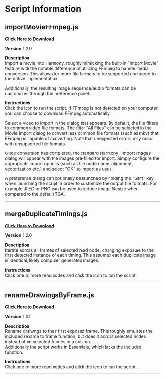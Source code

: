 # Script Information

## importMovieFFmpeg.js

<!-- <img src="script-icons/importMovieFFmpeg.png" width="35" height="35"> -->

[**Click Here to Download**](https://github.com/bob-ross27/toonboom/raw/main/dist/importMovieFFmpeg.zip)

**Version** 1.2.0

**Description**  
 Import a movie into Harmony, roughly mimicking the built-in "Import Movie" feature with the notable difference of utilizing FFmpeg to handle media conversion. This allows for more file formats to be supported compared to the native implementation.

Additionally, the resulting image sequence/audio formats can be customized through the preference panel.

**Instructions**  
 Click the icon to run the script. If FFmpeg is not detected on your computer, you can choose to download FFmpeg automatically.

Select a video to import in the dialog that appears. By default, the file filters to common video file formats. The filter "All Files" can be selected in the Movie Import dialog to convert less common file formats (such as mkv) that FFmpeg is capable of converting. Note that unexpected errors may occur with unsupported file formats.

Once conversion has completed, the standard Harmony "Import Images" dialog will appear with the images pre-filled for import. Simply configure the appropriate import options (such as the node name, alignment, vectorization etc.) and select "OK" to import as usual.

A preference dialog can optionally be launched by holding the "Shift" key when launching the script in order to customize the output file formats. For example JPEG or PNG can be used to reduce image filesize when compared to the default TGA.

---

## mergeDuplicateTimings.js

<!-- <img src="script-icons/mergeDuplicateTimings.png" width="35" height="35"> -->

[**Click Here to Download**](https://github.com/bob-ross27/toonboom/raw/main/dist/mergeDuplicateTimings.zip)

**Version** 1.2.0

**Description**  
 Iterate across all frames of selected read node, changing exposure to the first detected instance of each timing. This assumes each duplicate image is identical, likely computer generated images.

**Instructions**  
 Click one or more read nodes and click the icon to run the script.

---

## renameDrawingsByFrame.js

<!-- <img src="script-icons/renameDrawingsByFrame.png" width="35" height="35"> -->

[**Click Here to Download**](https://github.com/bob-ross27/toonboom/raw/main/dist/renameDrawingsByFrame.zip)

**Version** 1.0.1

**Description**  
Rename draiwngs to their first exposed frame. This roughly emulates the included rename to frame function, but does it across selected nodes instead of on selected frames in a column.  
Additionally the script works in Essentials, which lacks the included function.

**Instructions**  
 Click one or more read nodes and click the icon to run the script.

---

